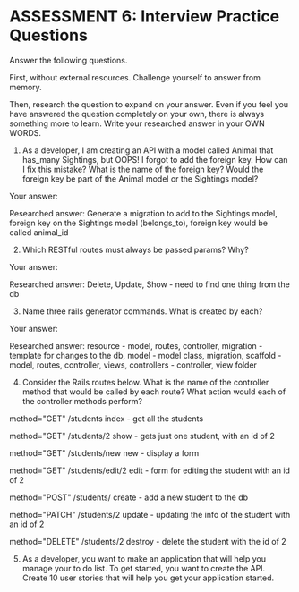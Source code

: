 # ASSESSMENT 6: Interview Practice Questions
Answer the following questions.

First, without external resources. Challenge yourself to answer from memory.

Then, research the question to expand on your answer. Even if you feel you have answered the question completely on your own, there is always something more to learn. Write your researched answer in your OWN WORDS.

1. As a developer, I am creating an API with a model called Animal that has_many Sightings, but OOPS! I forgot to add the foreign key. How can I fix this mistake? What is the name of the foreign key? Would the foreign key be part of the Animal model or the Sightings model?

  Your answer:

  Researched answer: Generate a migration to add to the Sightings model, foreign key on the Sightings model (belongs_to), foreign key would be called animal_id



2. Which RESTful routes must always be passed params? Why?

  Your answer:

  Researched answer: Delete, Update, Show - need to find one thing from the db



3. Name three rails generator commands. What is created by each?

  Your answer:

  Researched answer: resource - model, routes, controller, migration - template for changes to the db, model - model class, migration, scaffold - model, routes, controller, views, controllers - controller, view folder



4. Consider the Rails routes below. What is the name of the controller method that would be called by each route? What action would each of the controller methods perform?

method="GET"    /students      index - get all the students      

method="GET"    /students/2    show - gets just one student, with an id of 2

method="GET"    /students/new  new - display a form

method="GET"    /students/edit/2    edit - form for editing the student with an id of 2

method="POST"   /students/     create - add a new student to the db     

method="PATCH"  /students/2    update - updating the info of the student with an id of 2

method="DELETE" /students/2    destroy - delete the student with the id of 2 



5. As a developer, you want to make an application that will help you manage your to do list. To get started, you want to create the API. Create 10 user stories that will help you get your application started.
